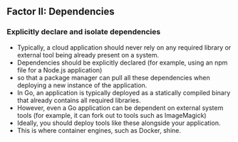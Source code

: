 ## Factor II: Dependencies 
### Explicitly declare and isolate dependencies
* Typically, a cloud application should never rely on any required library or external tool being already present on a system.
* Dependencies should be explicitly declared (for example, using an
npm              file for a Node.js application)
* so that a package manager can pull all these dependencies when deploying a new instance of the application.
* In Go, an application is typically deployed as a statically compiled binary that already contains all required libraries.
* However, even a Go application can be dependent on external system tools (for example, it can fork out to tools such as ImageMagick)
* Ideally, you should deploy tools like these alongside your application.
* This is where container engines, such as Docker, shine.
